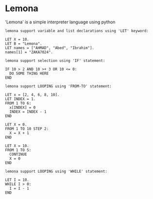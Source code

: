 # Lemona
'Lemona' is a simple interpreter language using python
```
lemona support variable and list declarations using 'LET' keyword:
```

```
LET X = 10.
LET B = "Lemona".
LET names = ["AHMAD", "Abed", "Ibrahim"].
names[1] = "ZAKA7024".
```

```
lemona support selection using 'IF' statement:
```

```
IF 10 > 2 AND 10 >+ 3 OR 10 <= 0:
  DO SOME THING HERE
END
```

```
lemona support LOOPING using 'FROM-TO' statement:
```

```
LET x = [2, 4, 6, 8, 10].
LET INDEX = 1.
FROM 1 TO 6:
  x[INDEX] = 0
  INDEX = INDEX - 1
END
```
```
LET X = 0.
FROM 1 TO 10 STEP 2:
  X = X + 1
END
```

```
LET X = 10.
FROM 1 TO 5:
  CONTINUE
  X = 0
END
```

```
lemona support LOOPING using 'WHILE' statement:
```

```
LET I = 10.
WHILE I > 0:
  I = I - 1
END
```

